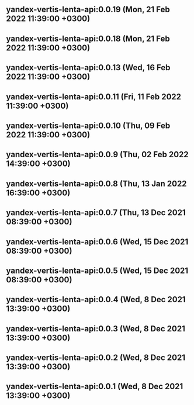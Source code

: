 ## yandex-vertis-lenta-api:0.0.19 (Mon, 21 Feb 2022 11:39:00 +0300)

## yandex-vertis-lenta-api:0.0.18 (Mon, 21 Feb 2022 11:39:00 +0300)

## yandex-vertis-lenta-api:0.0.13 (Wed, 16 Feb 2022 11:39:00 +0300)

## yandex-vertis-lenta-api:0.0.11 (Fri, 11 Feb 2022 11:39:00 +0300)

## yandex-vertis-lenta-api:0.0.10 (Thu, 09 Feb 2022 11:39:00 +0300)

## yandex-vertis-lenta-api:0.0.9 (Thu, 02 Feb 2022 14:39:00 +0300)

## yandex-vertis-lenta-api:0.0.8 (Thu, 13 Jan 2022 16:39:00 +0300)

## yandex-vertis-lenta-api:0.0.7 (Thu, 13 Dec 2021 08:39:00 +0300)

## yandex-vertis-lenta-api:0.0.6 (Wed, 15 Dec 2021 08:39:00 +0300)

## yandex-vertis-lenta-api:0.0.5 (Wed, 15 Dec 2021 08:39:00 +0300)

## yandex-vertis-lenta-api:0.0.4 (Wed, 8 Dec 2021 13:39:00 +0300)

## yandex-vertis-lenta-api:0.0.3 (Wed, 8 Dec 2021 13:39:00 +0300)

## yandex-vertis-lenta-api:0.0.2 (Wed, 8 Dec 2021 13:39:00 +0300)

## yandex-vertis-lenta-api:0.0.1 (Wed, 8 Dec 2021 13:39:00 +0300)
